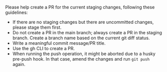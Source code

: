 Please help create a PR for the current staging changes, following these guidelines:
- If there are no staging changes but there are uncommitted changes, please stage them first.
- Do not create a PR in the main branch; always create a PR in the staging branch. Create a branch name based on the current git diff status.
- Write a meaningful commit message/PR title.
- Use the gh CLI to create a PR.
- When running the push operation, it might be aborted due to a husky pre-push hook. In that case, amend the changes and run `git push` again.
